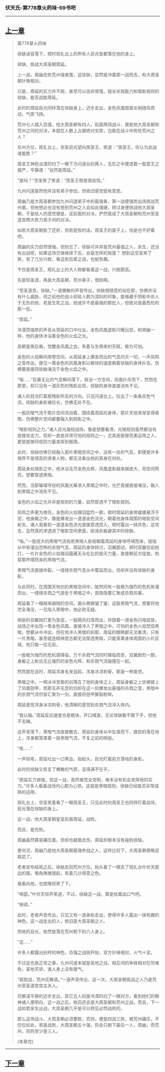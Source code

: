 ### 伏天氏-第778章火药味-69书吧

--------
[上一章](./13f6fd757db97aadbf858b4932c372ab.md)
--------


>
>
>
>第778章火药味
>
>徐缺话音落下，顿时观礼台上的所有人目光皆都落在他的身上。
>
>徐缺，挑战大周圣朝周延。
>
>上一战，周幽击败荒州强者凰，这徐缺，显然是冲着那一战而去，和大周圣朝针锋相对。
>
>只是，周延的实力并不弱，甚至可以说非常强，擅长杀戮能力和暗影规则的徐缺，能否战胜周延。
>
>此时的周延目光同样落在徐缺身上，迈步走出，金色凤凰图案长袍随风而动，气质飞扬。
>
>荒州七人踏入百强，他大周圣朝有四人，前面两场战斗，便是他大周圣朝和荒州之间的对决，本就在人数上占据绝对劣势，岂能在战斗中败给荒州之人？
>
>东州方位，观礼台上，空圣目光望向周圣王，笑道：“周圣王，你认为此战谁能胜？”
>
>周圣王神色淡漠的扫了一眼下方问道台的两人，无形之中便透着一股君王之威严，平静道：“自然是周延。”
>
>“是吗？”空圣笑了笑道：“周圣王倒是很自信。”
>
>九州问道虽然他并没有弟子参加，但依旧感觉挺有意思。
>
>周幽乃是大周圣朝参加九州问道弟子中的最强者，第一战便强势出场挑战荒州凰，但他想必也没有想到荒州之人会如此强硬，转过身便挑战他大周圣朝，于是给人的感觉便是，这前面的对决，俨然竟成了大周圣朝和荒州至圣道宫两大势力弟子间的对决。
>
>如若大周圣朝胜了还好，但若是败的话，周圣王的面子上，怕是也不好看吧。
>
>周幽的实力自然很强，但别忘了，徐缺可并非是荒州最强之人，余生，还没有出战呢，如果这场交锋继续下去，会是怎样的局面？
>想到这空圣笑了笑，有了几分兴致，看这些后辈之战，也挺有趣。
>
>不仅是周圣王，观礼台上的大人物都看着这一战，兴致颇高。
>
>先是知圣涯，再是大周圣朝，荒州弟子，很刚啊。
>
>“至圣道宫，徐缺。”一道懒散的声音传出，徐缺很随意的站在那，仿佛并没有什么威胁，但之前他的战斗却给人颇为深刻的印象，能够藏于阴影中杀人于无形的他，若是生死之战，他或许不是最强的那批人，但绝对是最危险的那一批。
>
>“周延。”
>
>冷漠而强势的声音从周延的口中吐出，金色凤凰虚影闪耀出现，和周幽一样，他的身体沐浴着金色的火焰之光。
>
>圣朝皇族后裔，觉醒金凤凰之血，有着与生俱来的天赋，极为可怕。
>
>金色的火焰瞬间席卷空间，从周延身上爆发而出的气息灼灭一切，一声凤鸣之音传出，便见一尊金色的凤凰身影以极快的速度朝着徐缺的身体扑去，仿佛要直接将徐缺淹没于金色火焰之中。
>
>“嗡……”狂暴无比的气息瞬间落下，吞没一方空间，凤凰扑杀而下，然而在那里，却只见有一道灰色的残影出现，徐缺的身体直接消失不见。
>
>诸人的目光盯着那残影所去的方向，只见问道台上，拉出了一条条灰色气流，徐缺的身影被拉长，仿佛无处不在。
>
>一股灰暗气流于那片空间流动着，围绕着周延的身体，那片天地渐渐变得昏暗，仿佛整片空间都要融入到阴影之中。
>
>“暗影规则之力。”诸人目光凝视战场，像是想要看清，光暗规则虽然都没有直接攻击力，但却一直是非常可怕的规则之一，尤其是能够完美运用之人，更是能够将规则力量发挥到极限。
>
>此时，徐缺仿佛已经融入那片黑暗空间之中，没有一丝的气息，即便是许多境界不是很高的贤者人物，都无法看出他的真身在何处。
>
>周延身处暗影之中，他沐浴无尽金色光辉，凤凰虚影越来越庞大，将空间照亮，想要穿透黑暗。
>
>然而，当那璀璨夺目的凤凰光幕渗入黑暗之中时，光芒竟被直接淹没，融入到黑暗之中消失不见。
>
>金色的火焰之光并非是规则的力量，自然穿透不了暗影规则。
>
>凤鸣之声更为嘹亮，金色的火焰翎羽猛烈一颤，顿时周延的身体缓缓悬浮于空，他身躯之中，像是爆发出一道道金色流光，朝着他身体周围的暗影空间射去，诸人竟看到一道道金色流光直接穿透而入，顿时露出一抹异色，这攻击，显然真的渗透进了暗影空间里面，欲诛杀躲避其中的徐缺。
>
>“嗡。”一股庞大的黑暗气流宛若黑暗人影般朝着周延的身体呼啸而来，隐隐从中弥漫出恐怖的杀戮气息，周延的身体转过，羽翼颤动，顿时双翼往前拍打，一片片金色的火焰翎羽蕴藏无与伦比的毁灭力量，直接朝前方绽放，刺穿那呼啸而来的黑暗气流。
>
>黑暗气流直接炸裂，一缕缕杀戮气息从中蔓延而出，但却并没有徐缺的身影。
>
>与此同时，在周围天地剑的黑暗空间中，陡然间有一股极为强烈的危机弥漫而出，一缕缕杀戮之气游走于黑暗之中，竟隐隐要汇聚成杀戮风暴。
>
>周延看了一眼越来越暗的空间，眉头微微皱了皱，这股黑暗气流，想要将他完全淹没，一旦陷入黑暗中，他必败无疑。
>
>绚丽的羽翼拍打更为急促，一股飓风扫荡而出，伴随着一道金色闪电绽放，战场之中出现一尊金色凤凰，直接冲入了黑暗之中，可怕的金色火焰焚烧黑暗，想要从中冲出，但在他冲入黑暗的刹那，周延的眼睛都无法看清，只有一片黑暗，甚至就连精神意志都无法穿透黑暗，只能笼罩身体周围的小片区域，他只能一往无前。
>
>一股极为强烈的危机感降临，万千杀戮气流同时降临而至，双翼剧烈一颤，身躯之上射出无比强烈的金色光辉，和杀戮气流碰撞在一起。
>
>然而就在这时，周延浑身毛发竖起，浑身冰凉刺骨，那是一种直觉。
>
>黑暗之中，一柄冰冷至极的剑落在了他的身体之上，周延身躯之上仿佛披上了凤凰铠甲，但那无声无息的剑却在这一刻爆发出最强的杀戮之意，黑暗中的杀戮气流尽皆汇聚为一剑，直接将铠甲撕裂粉碎。
>
>周延感觉浑身冰凉刺骨，他清晰的感觉到杀戮气流冲入体内。
>
>“我认输。”周延反应速度也是极快，开口喊道，无论徐缺敢不敢下手，但他不去赌。
>
>这声音落下，黑暗气流直接散去，周延的身体从中坠落而下，狼狈的落在地上，浑身都笼罩着一层黑暗气流，不复之前的绚丽。
>
>“咳……”
>
>一声轻咳，周延吐出一口黑血，抬起头，目光盯着前方落地的身影。
>
>此时的徐缺又恢复了懒散的气质，显得满不在乎。
>
>“周延实力很强，但这一战，竟然被完全克制，根本没有机会发挥他的实力。”许多人看着战场内心颇为心惊，这就是黑暗规则，徐缺已经能否非常成熟的运用。
>
>观礼台上，空圣笑着看了一眼周圣王，只见此时的周圣王也同样盯着战场，目光落在徐缺的身上。
>
>这一战，他大周圣朝皇室后裔周延，战败。
>
>而且，是完败。
>
>周幽虽然算是碾压凰，但却也被凰击伤，周延却根本没有碰到徐缺。
>
>更何况，周幽乃是他大周圣朝最强参战之人，这样比较下，大周圣朝便略显尴尬了。
>
>老者宣布结局之后，徐缺走回荒州方位，抬头看了一眼去了观礼台叶伏天那边的凰，嘴角微微翘起，有着几分得意之色。
>
>凰看向他，也抿嘴轻笑了下。
>
>“嘚瑟。”叶伏天轻声笑道，不过，徐缺这一战，算是给凰出口气吧。
>
>“继续。”
>
>此时，老者声音传出，只见又有一道身影走出，使得许多人露出一抹有趣的神色，这一战走出的人，依旧是大周圣朝之人。
>
>而他的目光，依然是落在荒州剩下的六人身上。
>
>“这……”
>
>许多人都露出别样的神色，百强之战刚开始，双方针锋相对，火气十足。
>
>不过这也是正常之事，九州问道本就是圣地之战，相互间的争锋相对在所难免，圣地天骄，谁人身上没有傲气。
>
>“我挑战，荒州花解语。”一道声音传出，这一次，大周圣朝挑战之人乃是荒州至圣道宫宫主夫人。
>
>花解语平静的迈步走出，其它五人则是冷漠的扫了一眼对方，看到他们的眼神诸人便明白，这一战之后，依旧还会是大周圣朝和荒州之战，而且，下一战如若余生出战，大周圣朝几乎是可以预见必然战败的。
>
>那么这场战斗，大周圣朝必须要胜，否则，便是四战三败，被荒州碾压，不仅仅如此，若是战败，大周圣朝五十强，将会只剩下最后一人，周幽，而荒州，则将至少是三人。
>
>(本章完)
>
>

--------
[下一章](./a17acaa60eded57030b5aba72ed4aded.md)
--------
